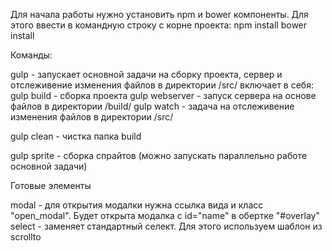Для начала работы нужно установить npm и bower компоненты. Для этого ввести в командную строку с корне проекта:
npm install
bower install

Команды:

gulp - запускает основной задачи на сборку проекта, сервер и отслеживение изменения файлов в директории /src/
    включает в себя:
    gulp build - сборка проекта
    gulp webserver - запуск сервера на основе файлов в директории /build/
    gulp watch - задача на отслеживение изменения файлов в директории /src/

gulp clean - чистка папка build

gulp sprite - сборка спрайтов (можно запускать параллельно работе основной задачи)


Готовые элементы

modal - для открытия модалки нужна ссылка вида <a href="#name"></a> и класс "open_modal". Будет открыта модалка с id="name" в обертке "#overlay"
select - заменяет стандартный селект. Для этого используем шаблон из 
scrollto